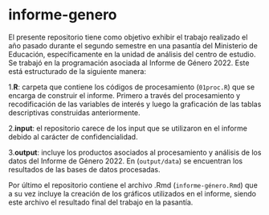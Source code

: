 # informe-genero
El presente repositorio tiene como objetivo exhibir el trabajo realizado el año pasado durante el segundo semestre en una pasantía del Ministerio de Educación, específicamente en la unidad de análisis del centro de estudio. Se trabajó en la programación asociada al Informe de Género 2022. Este está estructurado de la siguiente manera:

1.**R**: carpeta que contiene los códigos de procesamiento (`01proc.R`) que se encarga de construir el informe. Primero a través del procesamiento y recodificación de las variables de interés y luego la graficación de las tablas descriptivas construidas anteriormente. 

2.**input**: el repositorio carece de los input que se utilizaron en el informe debido al carácter de confidencialidad.

3.**output**: incluye los productos asociados al procesamiento y análisis de los datos del Informe de Género 2022. En (`output/data`) se encuentran los resultados de las bases de datos procesadas.

Por último el repositorio contiene el archivo .Rmd (`informe-género.Rmd`) que a su vez incluye la creación de los gráficos utilizados en el informe, siendo este archivo el resultado final del trabajo en la pasantía.

